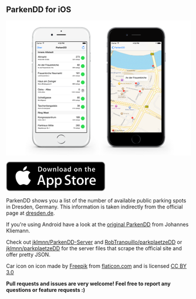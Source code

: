 ## ParkenDD for iOS

![](Resources/screenshot.png)

[![](Website/images/badge.svg?raw=true)](#)

ParkenDD shows you a list of the number of available public parking spots in Dresden, Germany. This information is taken indirectly from the official page at [dresden.de](http://www.dresden.de/freie-parkplaetze/).

If you're using Android have a look at the [original ParkenDD](https://github.com/jklmnn/ParkenDD) from Johannes Kliemann.

Check out [jklmnn/ParkenDD-Server](https://github.com/jklmnn/ParkenDD-Server) and [RobTranquillo/parkplaetzeDD](https://github.com/RobTranquillo/parkplaetzeDD) or [jklmnn/parkplaetzeDD](https://github.com/jklmnn/parkplaetzeDD) for the server files that scrape the official site and offer pretty JSON.

Car icon on icon made by [Freepik](http://www.freepik.com) from [flaticon.com](http://www.flaticon.com) and is licensed [CC BY 3.0](http://creativecommons.org/licenses/by/3.0/)

**Pull requests and issues are very welcome! Feel free to report any questions or feature requests :)**
